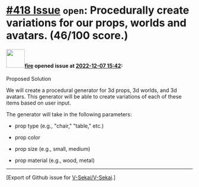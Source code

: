 # [\#418 Issue](https://github.com/V-Sekai/V-Sekai/issues/418) `open`: Procedurally create variations for our props, worlds and avatars. (46/100 score.)

#### <img src="https://avatars.githubusercontent.com/u/32321?u=c2e06a3d2b49a467aa907e54aa259516440267cc&v=4" width="50">[fire](https://github.com/fire) opened issue at [2022-12-07 15:42](https://github.com/V-Sekai/V-Sekai/issues/418):

Proposed Solution

We will create a procedural generator for 3d props, 3d worlds, and 3d avatars. This generator will be able to create variations of each of these items based on user input.

The generator will take in the following parameters:

-	prop type (e.g., "chair," "table," etc.)

-	prop color

-	prop size (e.g., small, medium)

-	prop material (e.g., wood, metal)




-------------------------------------------------------------------------------



[Export of Github issue for [V-Sekai/V-Sekai](https://github.com/V-Sekai/V-Sekai).]
